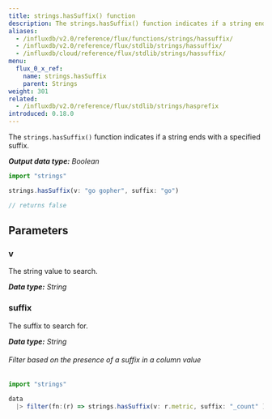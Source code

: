 ```yaml
---
title: strings.hasSuffix() function
description: The strings.hasSuffix() function indicates if a string ends with a specified suffix.
aliases:
  - /influxdb/v2.0/reference/flux/functions/strings/hassuffix/
  - /influxdb/v2.0/reference/flux/stdlib/strings/hassuffix/
  - /influxdb/cloud/reference/flux/stdlib/strings/hassuffix/
menu:
  flux_0_x_ref:
    name: strings.hasSuffix
    parent: Strings
weight: 301
related:
  - /influxdb/v2.0/reference/flux/stdlib/strings/hasprefix
introduced: 0.18.0
---
```


The `strings.hasSuffix()` function indicates if a string ends with a specified suffix.

_**Output data type:** Boolean_

```js
import "strings"

strings.hasSuffix(v: "go gopher", suffix: "go")

// returns false
```

## Parameters

### v
The string value to search.

_**Data type:** String_

### suffix
The suffix to search for.

_**Data type:** String_

###### Filter based on the presence of a suffix in a column value
```js
import "strings"

data
  |> filter(fn:(r) => strings.hasSuffix(v: r.metric, suffix: "_count" ))
```
